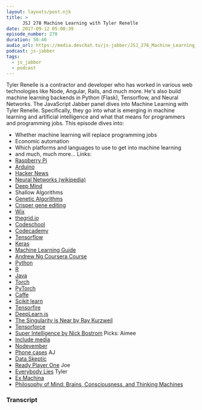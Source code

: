 ```yaml
---
layout: layouts/post.njk
title: >
      JSJ 278 Machine Learning with Tyler Renelle
date: 2017-09-12 05:00:39
episode_number: 278
duration: 58:40
audio_url: https://media.devchat.tv/js-jabber/JSJ_278_Machine_Learning_with_Tyler_Renelle.mp3
podcast: js-jabber
tags: 
  - js_jabber
  - podcast
---
```


Tyler Renelle is a contractor and developer who has worked in various web technologies like Node, Angular, Rails, and much more. He's also build machine learning backends in Python (Flask), Tensorflow, and Neural Networks. The JavaScript Jabber panel dives into Machine Learning with Tyler Renelle. Specifically, they go into what is emerging in machine learning and artificial intelligence and what that means for programmers and programming jobs. This episode dives into:

- Whether machine learning will replace programming jobs
- Economic automation
- Which platforms and languages to use to get into machine learning
- and much, much more...
Links:
- [Raspberry Pi](https://www.raspberrypi.org/)
- [Arduino](https://www.arduino.cc/)
- [Hacker News](http://news.ycombinator.com)
- [Neural Networks (wikipedia)](https://en.wikipedia.org/wiki/Artificial_neural_network)
- [Deep Mind](https://deepmind.com/)
- Shallow Algorithms
- [Genetic Algorithms](https://en.wikipedia.org/wiki/Genetic_algorithm)
- [Crisper gene editing](https://en.wikipedia.org/wiki/CRISPR)
- [Wix](http://wix.com)
- [thegrid.io](https://thegrid.io/)
- [Codeschool](http://codeschool.com)
- [Codecademy](http://codecademy.com)
- [Tensorflow](https://www.tensorflow.org/)
- [Keras](https://keras.io/)
- [Machine Learning Guide](http://ocdevel.com/podcasts/machine-learning)
- [Andrew Ng Coursera Course](https://www.coursera.org/learn/machine-learning)
- [Python](http://python.org)
- [R](https://www.r-project.org/)
- [Java](https://www.java.com/en/)
- [Torch](http://torch.ch/)
- [PyTorch](http://pytorch.org/)
- [Caffe](http://caffe.berkeleyvision.org/)
- [Scikit learn](http://scikit-learn.org/stable/)
- [Tensorfire](http://pytorch.org/)
- [DeepLearn.js](https://pair-code.github.io/deeplearnjs/)
- [The Singularity is Near by Ray Kurzweil](http://amzn.to/2xRXDIU)
- [Tensorforce](https://github.com/reinforceio/tensorforce)
- [Super Intelligence by Nick Bostrom](http://amzn.to/2fBvhrG)
Picks: Aimee
- [Include media](http://include-media.com/)
- [Nodevember](http://nodevember.org/)
- [Phone cases](https://fidgets-hub.myshopify.com/collections/phone-cases)
AJ
- [Data Skeptic](http://dataskeptic.com)
- [Ready Player One](http://amzn.to/2yrnqVn)
Joe
- [Everybody Lies](http://amzn.to/2yeXT0E)
Tyler
- [Ex Machina](http://www.imdb.com/title/tt0470752/)
- [Philosophy of Mind: Brains, Consciousness, and Thinking Machines](http://amzn.to/2jNYDYj)


### Transcript


